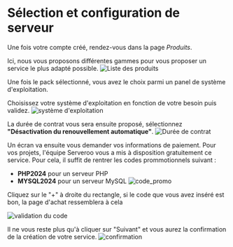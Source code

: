 # Sélection et configuration de serveur

Une fois votre compte créé, rendez-vous dans la page *Produits*.

Ici, nous vous proposons différentes gammes pour vous proposer un service le plus adapté possible.
![Liste des produits](Liste_produits.png)

Une fois le pack sélectionné, vous avez le choix parmi un panel de système d'exploitation.

Choisissez votre système d'exploitation en fonction de votre besoin puis validez.
![système d'exploitation](syst_exploitation.png)

La durée de contrat vous sera ensuite proposé, sélectionnez **"Désactivation du renouvellement automatique"**.
![Durée de contrat](Contrat.png)

Un écran va ensuite vous demander vos informations de paiement. Pour vos projets, l'équipe Serveroo vous a mis à disposition gratuitement ce service.
Pour cela, il suffit de rentrer les codes prommotionnels suivant :
 - **PHP2024** pour un serveur PHP
 - **MYSQL2024** pour un serveur MySQL
![code_promo](payement.png)

Cliquez sur le "+" à droite du rectangle, si le code que vous avez inséré est bon, la page d'achat ressemblera à cela

![validation du code](affichage_final.png)

Il ne vous reste plus qu'à cliquer sur "Suivant" et vous aurez la confirmation de la création de votre service.
![confirmation](confirmation_achat.png)